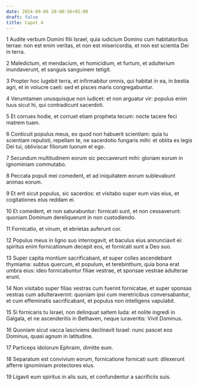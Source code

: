 ```yaml
---
date: 2024-09-06 20:00:56+02:00
draft: false
title: Caput 4
---
```





1 Audite verbum Domini filii Israel, quia iudicium Domino cum habitatoribus terrae: non est enim veritas, et non est misericordia, et non est scientia Dei in terra.

2 Maledictum, et mendacium, et homicidium, et furtum, et adulterium inundaverunt, et sanguis sanguinem tetigit.

3 Propter hoc lugebit terra, et infirmabitur omnis, qui habitat in ea, in bestia agri, et in volucre caeli: sed et pisces maris congregabuntur.

4 Verumtamen unusquisque non iudicet: et non arguatur vir: populus enim tuus sicut hi, qui contradicunt sacerdoti.

5 Et corrues hodie, et corruet etiam propheta tecum: nocte tacere feci matrem tuam.

6 Conticuit populus meus, eo quod non habuerit scientiam: quia tu scientiam repulisti, repellam te, ne sacerdotio fungaris mihi: et oblita es legis Dei tui, obliviscar filiorum tuorum et ego.

7 Secundum multitudinem eorum sic peccaverunt mihi: gloriam eorum in ignominiam commutabo.

8 Peccata populi mei comedent, et ad iniquitatem eorum sublevabunt animas eorum.

9 Et erit sicut populus, sic sacerdos: et visitabo super eum vias eius, et cogitationes eius reddam ei.

10 Et comedent, et non saturabuntur: fornicati sunt, et non cessaverunt: quoniam Dominum dereliquerunt in non custodiendo.

11 Fornicatio, et vinum, et ebrietas auferunt cor.

12 Populus meus in ligno suo interrogavit, et baculus eius annunciavit ei: spiritus enim fornicationum decepit eos, et fornicati sunt a Deo suo.

13 Super capita montium sacrificabant, et super colles ascendebant thymiama: subtus quercum, et populum, et terebinthum, quia bona erat umbra eius: ideo fornicabuntur filiae vestrae, et sponsae vestrae adulterae erunt.

14 Non visitabo super filias vestras cum fuerint fornicatae, et super sponsas vestras cum adulteraverint: quoniam ipsi cum meretricibus conversabantur, et cum effeminatis sacrificabant, et populus non intelligens vapulabit.

15 Si fornicaris tu Israel, non delinquat saltem Iuda: et nolite ingredi in Galgala, et ne ascenderitis in Bethaven, neque iuraveritis: Vivit Dominus.

16 Quoniam sicut vacca lasciviens declinavit Israel: nunc pascet eos Dominus, quasi agnum in latitudine.

17 Particeps idolorum Ephraim, dimitte eum.

18 Separatum est convivium eorum, fornicatione fornicati sunt: dilexerunt afferre ignominiam protectores eius.

19 Ligavit eum spiritus in alis suis, et confundentur a sacrificiis suis.


